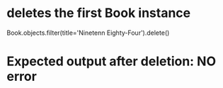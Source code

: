 # deletes the first Book instance
Book.objects.filter(title='Ninetenn Eighty-Four').delete()

# Expected output after deletion: NO error